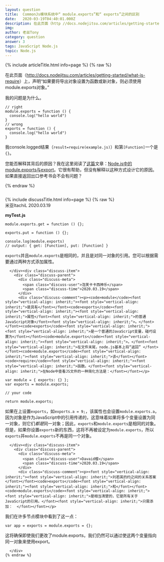 ```yaml
---
layout: question
title:  CommonJs模块系统中“ module.exports”和“ exports”之间的区别
date:   2020-03-19T04:40:01.000Z
description: 在此页面（http //docs.nodejitsu.com/articles/getting-started/what-is-require）上，声明“...
img: 
author: 老丝Tony
category: question
answer: 3
tags: JavaScript Node.js
topic: Node.js
---
```

<div class="article-root">
  <div class="article">
    {% include articleTitle.html info=page %}
    {% raw %}
    <div class="article-content"><p><font style="vertical-align: inherit;"><font style="vertical-align: inherit;">在此页面（</font></font><a href="http://docs.nodejitsu.com/articles/getting-started/what-is-require" rel="noreferrer"><font style="vertical-align: inherit;"><font style="vertical-align: inherit;">http://docs.nodejitsu.com/articles/getting-started/what-is-require</font></font></a><font style="vertical-align: inherit;"><font style="vertical-align: inherit;">）上，声明“如果要将导出对象设置为函数或新对象，则必须使用module.exports对象。”</font></font></p>

<p><font style="vertical-align: inherit;"><font style="vertical-align: inherit;">我的问题是为什么。</font></font></p>

<pre><code>// right<font></font>
module.exports = function () {<font></font>
  console.log("hello world")<font></font>
}<font></font>
// wrong<font></font>
exports = function () {<font></font>
  console.log("hello world")<font></font>
}<font></font>
</code></pre>

<p><font style="vertical-align: inherit;"><font style="vertical-align: inherit;">我console.logged结果（</font></font><code>result=require(example.js)</code><font style="vertical-align: inherit;"><font style="vertical-align: inherit;">）和第</font></font><code>[Function]</code><font style="vertical-align: inherit;"><font style="vertical-align: inherit;">一个是</font></font><code>{}</code><font style="vertical-align: inherit;"><font style="vertical-align: inherit;">。</font></font></p>

<p><font style="vertical-align: inherit;"><font style="vertical-align: inherit;">您能否解释其背后的原因？</font><font style="vertical-align: inherit;">我在这里阅读了</font></font><a href="https://stackoverflow.com/questions/7137397/module-exports-vs-exports-in-nodejs"><font style="vertical-align: inherit;"><font style="vertical-align: inherit;">这篇</font></font></a><font style="vertical-align: inherit;"><font style="vertical-align: inherit;">文章：</font><a href="https://stackoverflow.com/questions/7137397/module-exports-vs-exports-in-nodejs"><font style="vertical-align: inherit;">Node.js中的module.exports与export</font></a><font style="vertical-align: inherit;">。</font><font style="vertical-align: inherit;">它很有帮助，但没有解释以这种方式设计它的原因。</font><font style="vertical-align: inherit;">如果直接返回出口参考书会不会有问题？</font></font></p></div>
    {% endraw %}
  </div>
  <p style="height: 0;width:0;overflow: hidden;"> 第2372篇《CommonJs模块系统中“ module.exports”和“ exports”之间的区别》来自Winter(https://github.com/aiyld/aiyld.github.io)的站点</p>
  <div class="discuss-wrapper">
    {% include discussTitle.html info=page %}
    {% raw %}
    <div class="discuss-item">
        <div class="discuss-parent">
          <div class="discuss-meta">
            <span class="discuss-user">米亚ItachiL</span>
            <span class="discuss-time">2020.03.19</span>
          </div>
          <div class="discuss-comment"><p><strong><font style="vertical-align: inherit;"><font style="vertical-align: inherit;">myTest.js</font></font></strong></p>

<pre><code>module.exports.get = function () {};<font></font>
<font></font>
exports.put = function () {};<font></font>
<font></font>
console.log(module.exports)<font></font>
// output: { get: [Function], put: [Function] }<font></font>
</code></pre>

<p><code>exports</code><font style="vertical-align: inherit;"><font style="vertical-align: inherit;">并且</font></font><code>module.exports</code><font style="vertical-align: inherit;"><font style="vertical-align: inherit;">是相同的，并且是对同一对象的引用。</font><font style="vertical-align: inherit;">您可以根据需要通过两种方式添加属性。</font></font></p></div>
        </div>
        
      </div><div class="discuss-item">
        <div class="discuss-parent">
          <div class="discuss-meta">
            <span class="discuss-user">泡芙卡卡西神乐</span>
            <span class="discuss-time">2020.03.19</span>
          </div>
          <div class="discuss-comment"><p><code>module</code><font style="vertical-align: inherit;"><font style="vertical-align: inherit;">是具有</font></font><code>exports</code><font style="vertical-align: inherit;"><font style="vertical-align: inherit;">属性</font><font style="vertical-align: inherit;">的普通JavaScript对象</font><font style="vertical-align: inherit;">。</font></font><code>exports</code><font style="vertical-align: inherit;"><font style="vertical-align: inherit;">是一个普通的JavaScript变量，碰巧设置为</font></font><code>module.exports</code><font style="vertical-align: inherit;"><font style="vertical-align: inherit;">。</font><font style="vertical-align: inherit;">在文件末尾，node.js基本上将“返回” </font></font><code>module.exports</code><font style="vertical-align: inherit;"><font style="vertical-align: inherit;">该</font></font><code>require</code><font style="vertical-align: inherit;"><font style="vertical-align: inherit;">函数。</font><font style="vertical-align: inherit;">在Node中查看JS文件的一种简化方法是：</font></font></p>

<pre><code>var module = { exports: {} };<font></font>
var exports = module.exports;<font></font>
<font></font>
// your code<font></font>
<font></font>
return module.exports;<font></font>
</code></pre>

<p><font style="vertical-align: inherit;"><font style="vertical-align: inherit;">如果在上设置</font></font><code>exports</code><font style="vertical-align: inherit;"><font style="vertical-align: inherit;">，如</font></font><code>exports.a = 9;</code><font style="vertical-align: inherit;"><font style="vertical-align: inherit;">，该</font><font style="vertical-align: inherit;">属性</font><font style="vertical-align: inherit;">也会设置</font></font><code>module.exports.a</code><font style="vertical-align: inherit;"><font style="vertical-align: inherit;">，因为对象是作为JavaScript中的引用传递的，这意味着如果将多个变量设置为同一对象，则它们</font></font><em><font style="vertical-align: inherit;"><font style="vertical-align: inherit;">都是</font></font></em><font style="vertical-align: inherit;"><font style="vertical-align: inherit;">同一对象；</font><font style="vertical-align: inherit;">因此，</font></font><code>exports</code><font style="vertical-align: inherit;"><font style="vertical-align: inherit;">和</font></font><code>module.exports</code><font style="vertical-align: inherit;"><font style="vertical-align: inherit;">是相同的对象。</font></font><br><font style="vertical-align: inherit;"><font style="vertical-align: inherit;">
但是，如果你设置</font></font><code>exports</code><font style="vertical-align: inherit;"><font style="vertical-align: inherit;">新的东西，这将不再被设定为</font></font><code>module.exports</code><font style="vertical-align: inherit;"><font style="vertical-align: inherit;">，所以</font></font><code>exports</code><font style="vertical-align: inherit;"><font style="vertical-align: inherit;">并</font></font><code>module.exports</code><font style="vertical-align: inherit;"><font style="vertical-align: inherit;">不再是同一个对象。</font></font></p></div>
        </div>
        
      </div><div class="discuss-item">
        <div class="discuss-parent">
          <div class="discuss-meta">
            <span class="discuss-user">Davaid樱</span>
            <span class="discuss-time">2020.03.19</span>
          </div>
          <div class="discuss-comment"><p><font style="vertical-align: inherit;"><font style="vertical-align: inherit;">刘若英的约之间的关系答案</font></font><code>exports</code><font style="vertical-align: inherit;"><font style="vertical-align: inherit;">和</font></font><code>module.exports</code><font style="vertical-align: inherit;"><font style="vertical-align: inherit;">是相当清楚的，它是所有关于JavaScript的引用。</font><font style="vertical-align: inherit;">只需添加：  </font></font></p>

<p><font style="vertical-align: inherit;"><font style="vertical-align: inherit;">我们在许多节点模块中看到了这一点：  </font></font></p>

<p><code>var app = exports = module.exports = {};</code>  </p>

<p><font style="vertical-align: inherit;"><font style="vertical-align: inherit;">这将确保即使我们更改了module.exports，我们仍然可以通过使这两个变量指向同一对象来使用export。</font></font></p></div>
        </div>
        
      </div>
    {% endraw %}
  </div>
<div>
